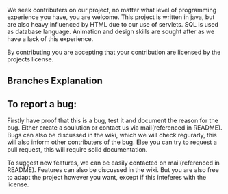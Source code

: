 We seek contributers on our project, no matter what level of programming experience you have, you are welcome. 
This project is written in java, but are also heavy influenced by HTML due to our use of servlets. SQL is used as database language.
Animation and design skills are sought after as we have a lack of this experience. 

By contributing you are accepting that your contribution are licensed by the projects license. 

Branches Explanation
----------------------



To report a bug:
--------------------------------

Firstly have proof that this is a bug, test it and document the reason for the bug. Either create a soulution or contact us via mail(referenced in README).
Bugs can also be discussed in the wiki, which we will check regurarly, this will also inform other contributers of the bug.
Else you can try to request a pull request, this will require solid documentation. 

To suggest new features, we can be easily contacted on mail(referenced in README). 
Features can also be discussed in the wiki.
But you are also free to adapt the project however you want, except if this inteferes with the license.

